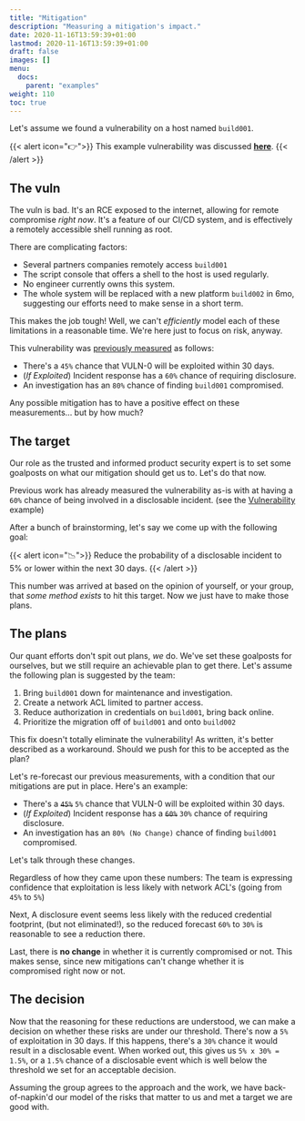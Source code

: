 ```yaml
---
title: "Mitigation"
description: "Measuring a mitigation's impact."
date: 2020-11-16T13:59:39+01:00
lastmod: 2020-11-16T13:59:39+01:00
draft: false
images: []
menu:
  docs:
    parent: "examples"
weight: 110
toc: true
---
```


Let's assume we found a vulnerability on a host named `build001`. 

{{< alert icon="👉">}}
This example vulnerability was discussed **[here](/docs/examples/vulnerability)**.
{{< /alert >}}

## The vuln
The vuln is bad. It's an RCE exposed to the internet, allowing for remote compromise _right now_. It's a feature of our CI/CD system, and is effectively a remotely accessible shell running as root.

There are complicating factors:

- Several partners companies remotely access `build001`
- The script console that offers a shell to the host is used regularly.
- No engineer currently owns this system.
- The whole system will be replaced with a new platform `build002` in 6mo, suggesting our efforts need to make sense in a short term.

This makes the job tough! Well, we can't _efficiently_ model each of these limitations in a reasonable time. We're here just to focus on risk, anyway.

This vulnerability was [previously measured](/docs/examples/vulnerability) as follows:


- There's a `45%` chance that VULN-0 will be exploited within 30 days.
- (_If Exploited_) Incident response has a `60%` chance of requiring disclosure.
- An investigation has an `80%` chance of finding `build001` compromised.

Any possible mitigation has to have a positive effect on these measurements... but by how much?

## The target
Our role as the trusted and informed product security expert is to set some goalposts on what our mitigation should get us to. Let's do that now.

Previous work has already measured the vulnerability as-is with at having a `60%` chance of being involved in a disclosable incident. (see the [Vulnerability](/docs/examples/vulnerability) example)

After a bunch of brainstorming, let's say we come up with the following goal:

{{< alert icon="📉">}}
Reduce the probability of a disclosable incident to 5% or lower within the next 30 days.
{{< /alert >}}

This number was arrived at based on the opinion of yourself, or your group, that _some method exists_ to hit this target. Now we just have to make those plans.

## The plans
Our quant efforts don't spit out plans, _we_ do. We've set these goalposts for ourselves, but we still require an achievable plan to get there. Let's assume the following plan is suggested by the team:

1. Bring `build001` down for maintenance and investigation.
2. Create a network ACL limited to partner access.
3. Reduce authorization in credentials on `build001`, bring back online.
4. Prioritize the migration off of `build001` and onto `build002`

This fix doesn't totally eliminate the vulnerability! As written, it's better described as a workaround. Should we push for this to be accepted as the plan?

Let's re-forecast our previous measurements, with a condition that our mitigations are put in place. Here's an example:

- There's a ~~`45%`~~ `5%` chance that VULN-0 will be exploited within 30 days.
- (_If Exploited_) Incident response has a ~~`60%`~~ `30%` chance of requiring disclosure.
- An investigation has an `80% (No Change)` chance of finding `build001` compromised.

Let's talk through these changes. 

Regardless of how they came upon these numbers: The team is expressing confidence that exploitation is less likely with network ACL's (going from `45%` to `5%`)

Next, A disclosure event seems less likely with the reduced credential footprint, (but not eliminated!), so the reduced forecast `60%` to `30%` is reasonable to see a reduction there. 

Last, there is **no change** in whether it is currently compromised or not. This makes sense, since new mitigations can't change whether it is compromised right now or not. 

## The decision
Now that the reasoning for these reductions are understood, we can make a decision on whether these risks are under our threshold. There's now a `5%` of exploitation in 30 days. If this happens, there's a `30%` chance it would result in a disclosable event. When worked out, this gives us `5% x 30% = 1.5%`, or a `1.5%` chance of a disclosable event which is well below the threshold we set for an acceptable decision.

Assuming the group agrees to the approach and the work, we have back-of-napkin'd our model of the risks that matter to us and met a target we are good with.